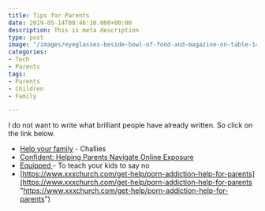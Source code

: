 ```yaml
---
title: Tips for Parents
date: 2019-05-14T08:46:10.000+00:00
description: This is meta description
type: post
image: "/images/eyeglasses-beside-bowl-of-food-and-magazine-on-table-1438190.jpg"
categories:
- Tech
- Parents
tags:
- Parents
- Children
- Family

---
```

I do not want to write what brilliant people have already written. So click on the link below.

* [Help your family](https://www.challies.com/articles/the-porn-free-family-plan/) - Challies
* [Confident: Helping Parents Navigate Online Exposure](https://www.covenanteyes.com/when-your-child-is-looking-at-porn/)
* [Equipped ](http://info.covenanteyes.com/equipped-raising-godly-digital-natives-ebook?_ga=2.243208386.1338984552.1589404578-821046963.1589222901)- To teach your kids to say no
* [https://www.xxxchurch.com/get-help/porn-addiction-help-for-parents](https://www.xxxchurch.com/get-help/porn-addiction-help-for-parents "https://www.xxxchurch.com/get-help/porn-addiction-help-for-parents")